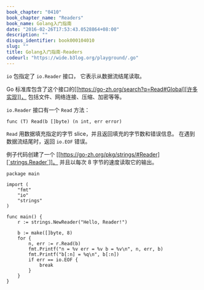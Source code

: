 ```yaml
---
book_chapter: "0410"
book_chapter_name: "Readers"
book_name: Golang入门指南
date: "2016-02-26T17:53:43.0528864+08:00"
description: ""
disqus_identifier: book000104010
slug: ""
title: Golang入门指南-Readers
codeurl: "https://wide.b3log.org/playground/.go"
---
```





`io` 包指定了 `io.Reader` 接口，
它表示从数据流结尾读取。

Go 标准库包含了这个接口的[[https://go-zh.org/search?q=Read#Global][许多实现]]，
包括文件、网络连接、压缩、加密等等。

`io.Reader` 接口有一个 `Read` 方法：

	func (T) Read(b []byte) (n int, err error)

`Read` 用数据填充指定的字节 slice，并且返回填充的字节数和错误信息。
在遇到数据流结尾时，返回 `io.EOF` 错误。

例子代码创建了一个
[[https://go-zh.org/pkg/strings/#Reader][`strings.Reader`]]。
并且以每次 8 字节的速度读取它的输出。

```
package main

import (
	"fmt"
	"io"
	"strings"
)

func main() {
	r := strings.NewReader("Hello, Reader!")

	b := make([]byte, 8)
	for {
		n, err := r.Read(b)
		fmt.Printf("n = %v err = %v b = %v\n", n, err, b)
		fmt.Printf("b[:n] = %q\n", b[:n])
		if err == io.EOF {
			break
		}
	}
}

```


